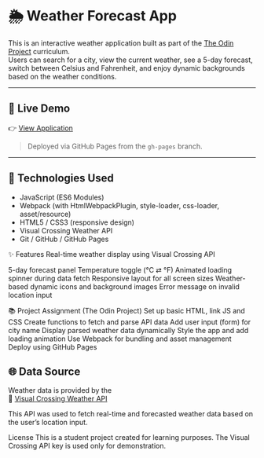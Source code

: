 # 🌦 Weather Forecast App

This is an interactive weather application built as part of the [The Odin Project](https://www.theodinproject.com/) curriculum.  
Users can search for a city, view the current weather, see a 5-day forecast, switch between Celsius and Fahrenheit, and enjoy dynamic backgrounds based on the weather conditions.

---
## 🚀 Live Demo

👉 [View Application](https://taurus-essen.github.io/wettervorhersage/)  
> Deployed via GitHub Pages from the `gh-pages` branch.

---

## 🔧 Technologies Used

- JavaScript (ES6 Modules)
- Webpack (with HtmlWebpackPlugin, style-loader, css-loader, asset/resource)
- HTML5 / CSS3 (responsive design)
- Visual Crossing Weather API
- Git / GitHub / GitHub Pages

✨ Features
Real-time weather display using Visual Crossing API

5-day forecast panel
Temperature toggle (°C ⇄ °F)
Animated loading spinner during data fetch
Responsive layout for all screen sizes
Weather-based dynamic icons and background images
Error message on invalid location input

📚 Project Assignment (The Odin Project)
Set up basic HTML, link JS and CSS
Create functions to fetch and parse API data
Add user input (form) for city name
Display parsed weather data dynamically
Style the app and add loading animation
Use Webpack for bundling and asset management
Deploy using GitHub Pages

## 🌐 Data Source

Weather data is provided by the  
🔗 [Visual Crossing Weather API](https://www.visualcrossing.com/weather-data-editions)

This API was used to fetch real-time and forecasted weather data based on the user’s location input.


 License
This is a student project created for learning purposes.
The Visual Crossing API key is used only for demonstration.

